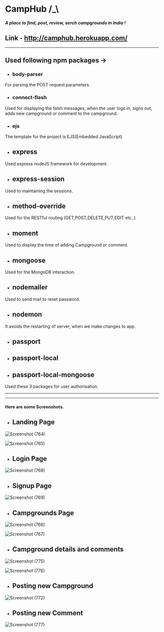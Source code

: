# CampHub  /_\ 

##### A place to find, post, review, serch campgrounds in India !

## Link - http://camphub.herokuapp.com/
---
## Used following npm packages ->

* ### body-parser
For parsing the POST request parameters.

* ### connect-flash
Used for displaying the falsh messages, when the user logs in, signs out, adds new campground or comment to the campground. 

* ### ejs
The template for the project is EJS(Embedded JavaScript)

* ## express
Used express nodeJS framework for development.

* ## express-session
Used to maintaining the sessions.

* ## method-override
Used for the RESTful routing (GET,POST,DELETE,PUT,EDIT etc..)

* ## moment
Used to display the time of adding Campground or comment.

* ## mongoose
Used for the MongoDB interaction.

* ## nodemailer
Used to send mail to reset password.

* ## nodemon
It avoids the restarting of server, when we make changes to app.

* ## passport
* ## passport-local
* ## passport-local-mongoose
Used these 3 packages for user authorisation.

---
---
#### Here are some Screenshots.

* ## Landing Page 
 ![Screenshot (764)](https://user-images.githubusercontent.com/40165451/60397371-1dc81000-9b6a-11e9-9998-4a76e7e70072.png)

 ![Screenshot (765)](https://user-images.githubusercontent.com/40165451/60397372-1dc81000-9b6a-11e9-8b31-07d7bb3aad59.png)
 
 * ## Login Page
 ![Screenshot (768)](https://user-images.githubusercontent.com/40165451/60397391-6253ab80-9b6a-11e9-8da5-a403a2e39c47.png)
 
 * ## Signup Page
 ![Screenshot (769)](https://user-images.githubusercontent.com/40165451/60397396-713a5e00-9b6a-11e9-8878-1e11bd604432.png)

* ## Campgrounds Page
![Screenshot (766)](https://user-images.githubusercontent.com/40165451/60397408-a34bc000-9b6a-11e9-8401-4461430c5be3.png)

![Screenshot (767)](https://user-images.githubusercontent.com/40165451/60397409-a34bc000-9b6a-11e9-8ca2-81e5e66fc8d0.png)

* ## Campground details and comments
![Screenshot (775)](https://user-images.githubusercontent.com/40165451/60397547-e5293600-9b6b-11e9-830d-7dd745c4328f.png)

![Screenshot (776)](https://user-images.githubusercontent.com/40165451/60397548-e5293600-9b6b-11e9-81ae-d15c7a6c890c.png)

* ## Posting new Campground 

![Screenshot (772)](https://user-images.githubusercontent.com/40165451/60397586-27527780-9b6c-11e9-81f7-74d7bedc7aae.png)

* ## Posting new Comment

![Screenshot (777)](https://user-images.githubusercontent.com/40165451/60397589-29b4d180-9b6c-11e9-9d31-c620e3e74e1a.png)
